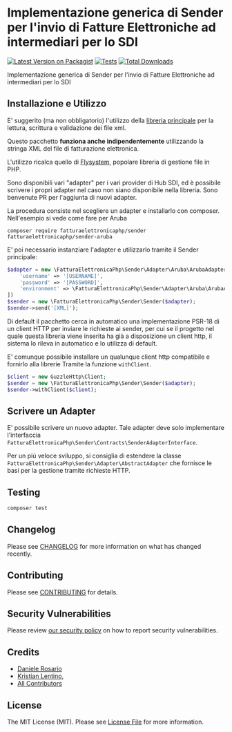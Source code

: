 # Implementazione generica di Sender per l'invio di Fatture Elettroniche ad intermediari per lo SDI

[![Latest Version on Packagist](https://img.shields.io/packagist/v/fatturaelettronicaphp/sender.svg?style=flat-square)](https://packagist.org/packages/fatturaelettronicaphp/sender)
[![Tests](https://github.com/fatturaelettronicaphp/sender/actions/workflows/run-tests.yml/badge.svg?branch=main)](https://github.com/fatturaelettronicaphp/sender/actions/workflows/run-tests.yml)
[![Total Downloads](https://img.shields.io/packagist/dt/fatturaelettronicaphp/sender.svg?style=flat-square)](https://packagist.org/packages/fatturaelettronicaphp/sender)

Implementazione generica di Sender per l'invio di Fatture Elettroniche ad intermediari per lo SDI

## Installazione e Utilizzo

E' suggerito (ma non obbligatorio) l'utilizzo della [libreria principale](https://github.com/fatturaelettronicaphp/FatturaElettronica) per la lettura, scrittura e validazione dei file xml.

Questo pacchetto **funziona anche indipendentemente** utilizzando la stringa XML del file di fatturazione elettronica.

L'utilizzo ricalca quello di [Flysystem](https://github.com/thephpleague/flysystem), popolare libreria di gestione file in PHP.

Sono disponibili vari "adapter" per i vari provider di Hub SDI, ed è possibile scrivere i propri adapter nel caso non siano disponibile nella libreria. Sono benvenute PR per l'aggiunta di nuovi adapter.

La procedura consiste nel scegliere un adapter e installarlo con composer. Nell'esempio si vede come fare per Aruba

```composer require fatturaelettronicaphp/sender fatturaelettronicaphp/sender-aruba```

E' poi necessario instanziare l'adapter e utilizzarlo tramite il Sender principale:

```php
$adapter = new \FatturaElettronicaPhp\Sender\Adapter\Aruba\ArubaAdapter([
    'username' => '[USERNAME]',
    'password' => '[PASSWORD]',
    'environment' => \FatturaElettronicaPhp\Sender\Adapter\Aruba\ArubaAdapter::ENV_PRODUCTION,
]) 
$sender = new \FatturaElettronicaPhp\Sender\Sender($adapter);
$sender->send('[XML]');
```

Di default il pacchetto cerca in automatico una implementazione PSR-18 di un client HTTP per inviare le richieste ai sender, per cui se il progetto nel quale questa libreria viene inserita ha già a disposizione un client http, il sistema lo rileva in automatico e lo utilizza di default.

E' comunque possibile installare un qualunque client http compatibile e fornirlo alla librerie Tramite la funzione `withClient`.

```php
$client = new GuzzleHttp\Client;
$sender = new \FatturaElettronicaPhp\Sender\Sender($adapter);
$sender->withClient($client);
```

## Scrivere un Adapter

E' possibile scrivere un nuovo adapter.
Tale adapter deve solo implementare l'interfaccia `FatturaElettronicaPhp\Sender\Contracts\SenderAdapterInterface`.

Per un più veloce sviluppo, si consiglia di estendere la classe `FatturaElettronicaPhp\Sender\Adapter\AbstractAdapter` che fornisce le basi per la gestione tramite richieste HTTP.

## Testing

```bash
composer test
```

## Changelog

Please see [CHANGELOG](CHANGELOG.md) for more information on what has changed recently.

## Contributing

Please see [CONTRIBUTING](.github/CONTRIBUTING.md) for details.

## Security Vulnerabilities

Please review [our security policy](../../security/policy) on how to report security vulnerabilities.

## Credits

- [Daniele Rosario](https://github.com/Skullbock)
- [Kristian Lentino](https://github.com/KristianLentino99),
- [All Contributors](../../contributors)

## License

The MIT License (MIT). Please see [License File](LICENSE.md) for more information.
